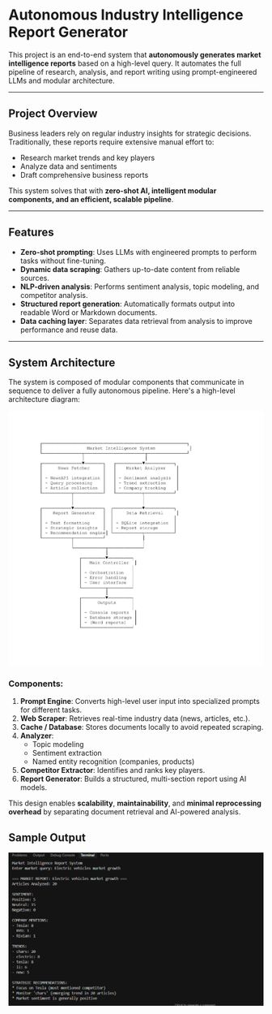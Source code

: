 # Autonomous Industry Intelligence Report Generator

This project is an end-to-end system that **autonomously generates market intelligence reports** based on a high-level query. It automates the full pipeline of research, analysis, and report writing using prompt-engineered LLMs and modular architecture.

---

## Project Overview

Business leaders rely on regular industry insights for strategic decisions. Traditionally, these reports require extensive manual effort to:

- Research market trends and key players
- Analyze data and sentiments
- Draft comprehensive business reports

This system solves that with **zero-shot AI, intelligent modular components, and an efficient, scalable pipeline**.

---

## Features

- **Zero-shot prompting**: Uses LLMs with engineered prompts to perform tasks without fine-tuning.
- **Dynamic data scraping**: Gathers up-to-date content from reliable sources.
- **NLP-driven analysis**: Performs sentiment analysis, topic modeling, and competitor analysis.
- **Structured report generation**: Automatically formats output into readable Word or Markdown documents.
- **Data caching layer**: Separates data retrieval from analysis to improve performance and reuse data.

---

## System Architecture

The system is composed of modular components that communicate in sequence to deliver a fully autonomous pipeline. Here's a high-level architecture diagram:

<p align="center">
  <img src="Workflow,Screenshots/System_Architecture.jpg" alt="System Architecture" width="700"/>
</p>

### Components:
1. **Prompt Engine**: Converts high-level user input into specialized prompts for different tasks.
2. **Web Scraper**: Retrieves real-time industry data (news, articles, etc.).
3. **Cache / Database**: Stores documents locally to avoid repeated scraping.
4. **Analyzer**:
   - Topic modeling
   - Sentiment extraction
   - Named entity recognition (companies, products)
5. **Competitor Extractor**: Identifies and ranks key players.
6. **Report Generator**: Builds a structured, multi-section report using AI models.

This design enables **scalability**, **maintainability**, and **minimal reprocessing overhead** by separating document retrieval and AI-powered analysis.

## Sample Output

<p align="center">
  <img src="Workflow,Screenshots/output1.png" alt="Sample Output" width="700"/>
</p>

